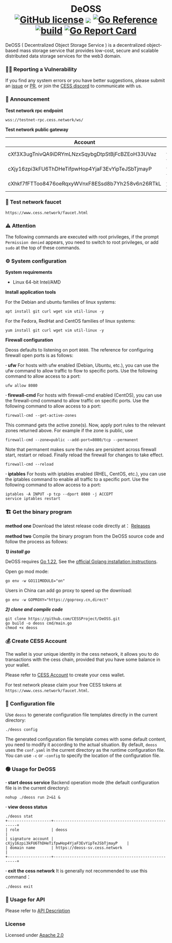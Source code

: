 # <h1 align="center">DeOSS </br> [![GitHub license](https://img.shields.io/badge/license-Apache2-blue)](#LICENSE) <a href=""><img src="https://img.shields.io/badge/golang-%3E%3D1.22-blue.svg"/></a> [![Go Reference](https://pkg.go.dev/badge/github.com/CESSProject/DeOSS.svg)](https://pkg.go.dev/github.com/CESSProject/DeOSS)  [![build](https://github.com/CESSProject/DeOSS/actions/workflows/build.yml/badge.svg)](https://github.com/CESSProject/DeOSS/actions/workflows/build.yml) [![Go Report Card](https://goreportcard.com/badge/github.com/CESSProject/cess-oss)](https://goreportcard.com/report/github.com/CESSProject/cess-oss)</h1>

DeOSS ( Decentralized Object Storage Service ) is a decentralized object-based mass storage service that provides low-cost, secure and scalable distributed data storage services for the web3 domain.

### 🙋‍♂️ Reporting a Vulnerability
If you find any system errors or you have better suggestions, please submit an [issue](https://github.com/CESSProject/DeOSS/issues) or [PR](https://github.com/CESSProject/DeOSS/pulls), or join the [CESS discord](https://discord.gg/mYHTMfBwNS) to communicate with us.

### 📢 Announcement
**Test network rpc endpoint**
```
wss://testnet-rpc.cess.network/ws/
```

**Test network public gateway**

| Account | Address |
| ------- | ------------------------------------------------- |
| cXf3X3ugTnivQA9iDRYmLNzxSqybgDtpStBjFcBZEoH33UVaz | https://deoss-sgp.cess.network |
| cXjy16zpi3kFU6ThDHeTifpwHop4YjaF3EvYipTeJSbTjmayP | https://deoss-sv.cess.network  |
| cXhkf7fFTToo8476oeRqxyWVnxF8ESsd8b7Yh258v6n26RTkL | https://deoss-fra.cess.network |


### 🚰 Test network faucet
```
https://www.cess.network/faucet.html
```

### :warning: Attention
The following commands are executed with root privileges, if the prompt `Permission denied` appears, you need to switch to root privileges, or add `sudo` at the top of these commands.

### ⚙ System configuration
**System requirements**

- Linux 64-bit Intel/AMD

**Install application tools**

For the Debian and  ubuntu families of linux systems:

```shell
apt install git curl wget vim util-linux -y
```

For the Fedora, RedHat and CentOS families of linux systems:

```
yum install git curl wget vim util-linux -y
```

**Firewall configuration**

Deoss defaults to listening on port `8080`.  The reference for configuring firewall open ports is as follows:

**· ufw**
For hosts with ufw enabled (Debian, Ubuntu, etc.), you can use the ufw command to allow traffic to flow to specific ports. Use the following command to allow access to a port:
```
ufw allow 8080
```

**· firewall-cmd**
For hosts with firewall-cmd enabled (CentOS), you can use the firewall-cmd command to allow traffic on specific ports. Use the following command to allow access to a port:
```
firewall-cmd --get-active-zones
```
This command gets the active zone(s). Now, apply port rules to the relevant zones returned above. For example if the zone is public, use
```
firewall-cmd --zone=public --add-port=8080/tcp --permanent
```
Note that permanent makes sure the rules are persistent across firewall start, restart or reload. Finally reload the firewall for changes to take effect.
```
firewall-cmd --reload
```

**· iptables**
For hosts with iptables enabled (RHEL, CentOS, etc.), you can use the iptables command to enable all traffic to a specific port. Use the following command to allow access to a port:
```
iptables -A INPUT -p tcp --dport 8080 -j ACCEPT
service iptables restart
```

### 🏗 Get the binary program
**method one**
Download the latest release code directly at： [Releases](https://github.com/CESSProject/DeOSS/releases)

**method two**
Compile the binary program from the DeOSS source code and follow the process as follows:

***1) install go***

DeOSS requires [Go 1.22](https://golang.org/dl/), See the [official Golang installation instructions](https://golang.org/doc/install).

Open go mod mode:
```
go env -w GO111MODULE="on"
```

Users in China can add go proxy to speed up the download:
```
go env -w GOPROXY="https://goproxy.cn,direct"
```

***2) clone and compile code***
```
git clone https://github.com/CESSProject/DeOSS.git
go build -o deoss cmd/main.go
chmod +x deoss
```

### 💰 Create CESS Account

The wallet is your unique identity in the cess network, it allows you to do transactions with the cess chain, provided that you have some balance in your wallet.

Please refer to [CESS Account](https://doc.cess.network/user/cess-account) to create your cess wallet.

For test network please claim your free CESS tokens at `https://www.cess.network/faucet.html`.

### 📝 Configuration file

Use `deoss` to generate configuration file templates directly in the current directory:
```shell
./deoss config
```
The generated configuration file template comes with some default content, you need to modify it according to the actual situation. By default, `deoss` uses the `conf.yaml` in the current directory as the runtime configuration file. You can use `-c` or `-config` to specify the location of the configuration file.


### 🟢 Usage for DeOSS
**· start deoss service**
Backend operation mode (the default configuration file is in the current directory):
```shell
nohup ./deoss run 2>&1 &
```

**· view deoss status**
```
./deoss stat
+-------------------+------------------------------------------------------+
| role              | deoss                                                |
| signature account | cXjy16zpi3kFU6ThDHeTifpwHop4YjaF3EvYipTeJSbTjmayP    |
| domain name       | https://deoss-sv.cess.network                        |
+-------------------+------------------------------------------------------+
```

**· exit the cess network**
It is generally not recommended to use this command：
```
./deoss exit
```

### 📖 Usage for API

Please refer to [API Description](https://doc.cess.network/products/deoss/api_description)

### License

Licensed under [Apache 2.0](https://github.com/CESSProject/cess-gateway/blob/main/LICENSE)

